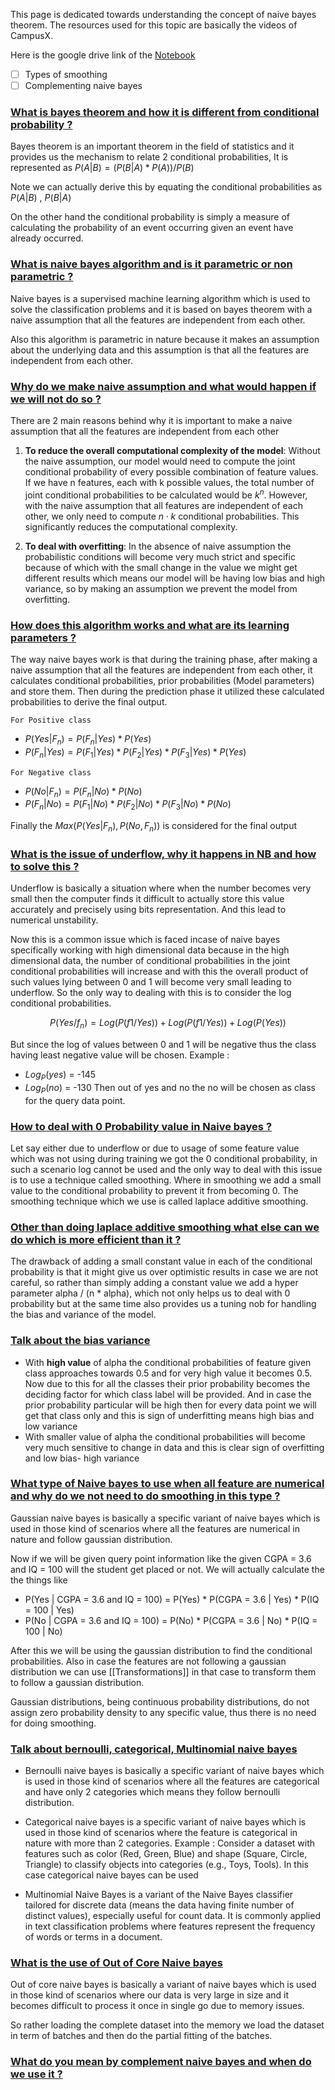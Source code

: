 This page is dedicated towards understanding the concept of naive bayes theorem. The resources used for this topic are basically the videos of CampusX.

Here is the google drive link of the [Notebook](https://drive.google.com/file/d/1ocyl8UZi3qS-ARaw7_Ot9qUGLhA20f9n/view)

- [ ] Types of smoothing
- [ ] Complementing naive bayes

### [What is bayes theorem and how it is different from conditional probability ?](#) 

Bayes theorem is an important theorem in the field of statistics and it provides us the mechanism to relate 2 conditional probabilities, It is represented as $P(A|B) = (P(B|A)*P(A))/P(B)$

Note we can actually derive this by equating the conditional probabilities as $P(A|B)$ , $P(B|A)$

On the other hand the conditional probability is simply a measure of calculating the probability of an event occurring given an event have already occurred.

### [What is naive bayes algorithm and is it parametric or non parametric ?](#)

Naive bayes is a supervised machine learning algorithm which is used to solve the classification problems and it is based on bayes theorem with a naive assumption that all the features are independent from each other.

Also this algorithm is parametric in nature because it makes an assumption about the underlying data and this assumption is that all the features are independent from each other. 
### [Why do we make naive assumption and what would happen if we will not do so ?](#)

There are 2 main reasons behind why it is important to make a naive assumption that all the features are independent from each other

1. **To reduce the overall computational complexity of the model**: Without the naive assumption, our model would need to compute the joint conditional probability of every possible combination of feature values. If we have n features, each with k possible values, the total number of joint conditional probabilities to be calculated would be $k^n$. However, with the naive assumption that all features are independent of each other, we only need to compute $n⋅k$ conditional probabilities. This significantly reduces the computational complexity.

2. **To deal with overfitting**: In the absence of naive assumption the probabilistic conditions will become very much strict and specific because of which with the small change in the value we might get different results which means our model will be having low bias and high variance, so by making an assumption we prevent the model from overfitting.

### [How does this algorithm works and what are its learning parameters ?](#)

The way naive bayes work is that during the training phase, after making a naive assumption that all the features are independent from each other, it calculates conditional probabilities, prior probabilities (Model parameters) and store them. Then during the prediction phase it utilized these calculated probabilities to derive the final output.

`For Positive class`
-  $P(Yes|F_n) = P(F_n|Yes) * P(Yes)$
-  $P(F_n|Yes)  =  P(F_1|Yes) * P(F_2|Yes) * P(F_3|Yes) * P(Yes)$

`For Negative class`
-  $P(No|F_n) = P(F_n|No) * P(No)$
- $P(F_n|No)  =  P(F_1|No) * P(F_2|No) * P(F_3|No) * P(No)$

Finally the $Max(P(Yes|F_n),P(No,F_n))$ is considered for the final output 
### [What is the issue of underflow, why it happens in NB and how to solve this ?](#) 

Underflow is basically a situation where when the number becomes very small then the computer finds it difficult to actually store this value accurately and precisely using bits representation. And this lead to numerical unstability.

Now this is a common issue which is faced incase of naive bayes specifically working with high dimensional data because in the high dimensional data, the number of conditional probabilities in the joint conditional probabilities will increase and with this the overall product of such values lying between 0 and 1 will become very small leading to underflow. So the only way to dealing with this is to consider the log conditional probabilities. 

$$P(Yes/f_n) = Log(P(f1/Yes)) +  Log(P(f1/Yes)) +  Log(P(Yes))$$

But since the log of values between 0 and 1 will be negative thus the class having least negative value will be chosen. Example :

- $Log_P(yes)$ = -145
- $Log_P(no)$ = -130
Then out of yes and no the no will be chosen as class for the query data point.


### [How to deal with 0 Probability value in Naive bayes ?](#) 

Let say either due to underflow or due to usage of some feature value which was not using during training we got the 0 conditional probability, in such a scenario log cannot be used and the only way to deal with this issue is to use a technique called smoothing. Where in smoothing we add a small value to the conditional probability to prevent it from becoming 0. The smoothing technique which we use is called laplace additive smoothing.


### [Other than doing laplace additive smoothing what else can we do which is more efficient than it ?](#)

The drawback of adding a small constant value in each of the conditional probability is that it might give us over optimistic results in case we are not careful, so rather than simply adding a constant value we add a hyper parameter alpha / (n *  alpha), which not only helps us to deal with 0 probability but at the same time also provides us a tuning nob for handling the bias and variance of the model.

### [Talk about the bias variance](#) 

- With **high value** of alpha the conditional probabilities of feature given class approaches towards 0.5 and for very high value it becomes 0.5. Now due to this for all the classes their prior probability becomes the deciding factor for which class label will be provided. And in case the prior probability particular will be high then for every data point we will get that class only and this is sign of underfitting means high bias and low variance
- With smaller value of alpha the conditional probabilities will become very much sensitive to change in data and this is clear sign of overfitting and low bias- high variance


### [What type of Naive bayes to use when all feature are numerical and why do we not need to do smoothing in this type ?](#) 

Gaussian naive bayes is basically a specific variant of naive bayes which is used in those kind of scenarios where all the features are numerical in nature and follow gaussian distribution.

Now if we will be given query point information like the given CGPA = 3.6 and IQ = 100 will the student get placed or not. We will actually calculate the the things like

- P(Yes | CGPA = 3.6 and IQ = 100) = P(Yes) * P(CGPA = 3.6 | Yes) * P(IQ = 100 | Yes)
- P(No | CGPA = 3.6 and IQ = 100) = P(No) * P(CGPA = 3.6 | No) * P(IQ = 100 | No)

After this we will be using the gaussian distribution to find the conditional probabilities. Also in case the features are not following a gaussian distribution we can use [[Transformations]] in that case to transform them to follow a gaussian distribution. 

Gaussian distributions, being continuous probability distributions, do not assign zero probability density to any specific value, thus there is no need for doing smoothing.
### [Talk about bernoulli, categorical, Multinomial naive bayes](#)

- Bernoulli naive bayes is basically a specific variant of naive bayes which is used in those kind of scenarios where all the features are categorical and have only 2 categories which means they follow bernoulli distribution.

- Categorical naive bayes is a specific variant of naive bayes which is used in those kind of scenarios where the feature is categorical in nature with more than 2 categories. Example : Consider a dataset with features such as color (Red, Green, Blue) and shape (Square, Circle, Triangle) to classify objects into categories (e.g., Toys, Tools). In this case categorical naive bayes can be used

- Multinomial Naive Bayes is a variant of the Naive Bayes classifier tailored for discrete data (means the data having finite number of distinct values), especially useful for count data. It is commonly applied in text classification problems where features represent the frequency of words or terms in a document.

### [What is the use of Out of Core Naive bayes](#) 

Out of core naive bayes is basically a variant of naive bayes which is used in those kind of scenarios where our data is very large in size and it becomes difficult to process it once in single go due to memory issues.

So rather loading the complete dataset into the memory we load the dataset in term of batches and then do the partial fitting of the batches.


### [What do you mean by complement naive bayes and when do we use it ?](#)
